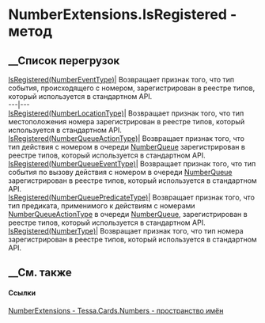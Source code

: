 # NumberExtensions.IsRegistered - метод
##  __Список перегрузок
[IsRegistered(NumberEventType)](M_Tessa_Cards_Numbers_NumberExtensions_IsRegistered.htm)|
Возвращает признак того, что тип события, происходящего с номером,
зарегистрирован в реестре типов, который используется в стандартном API.  
---|---  
[IsRegistered(NumberLocationType)](M_Tessa_Cards_Numbers_NumberExtensions_IsRegistered_1.htm)|
Возвращает признак того, что тип местоположения номера зарегистрирован в
реестре типов, который используется в стандартном API.  
[IsRegistered(NumberQueueActionType)](M_Tessa_Cards_Numbers_NumberExtensions_IsRegistered_2.htm)|
Возвращает признак того, что тип действия с номером в очереди
[NumberQueue](T_Tessa_Cards_Numbers_NumberQueue.htm) зарегистрирован в реестре
типов, который используется в стандартном API.  
[IsRegistered(NumberQueueEventType)](M_Tessa_Cards_Numbers_NumberExtensions_IsRegistered_3.htm)|
Возвращает признак того, что тип события по вызову действия с номером в
очереди [NumberQueue](T_Tessa_Cards_Numbers_NumberQueue.htm) зарегистрирован в
реестре типов, который используется в стандартном API.  
[IsRegistered(NumberQueuePredicateType)](M_Tessa_Cards_Numbers_NumberExtensions_IsRegistered_4.htm)|
Возвращает признак того, что тип предиката, применимого к действиям с номерами
[NumberQueueActionType](T_Tessa_Cards_Numbers_NumberQueueActionType.htm) в
очереди [NumberQueue](T_Tessa_Cards_Numbers_NumberQueue.htm), зарегистрирован
в реестре типов, который используется в стандартном API.  
[IsRegistered(NumberType)](M_Tessa_Cards_Numbers_NumberExtensions_IsRegistered_5.htm)|
Возвращает признак того, что тип номера зарегистрирован в реестре типов,
который используется в стандартном API.  
## __См. также
#### Ссылки
[NumberExtensions - ](T_Tessa_Cards_Numbers_NumberExtensions.htm)
[Tessa.Cards.Numbers - пространство имён](N_Tessa_Cards_Numbers.htm)
